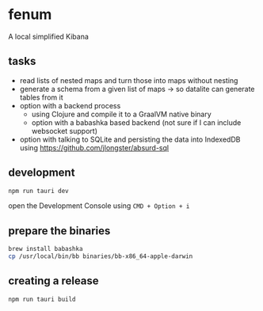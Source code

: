 # fenum

A local simplified Kibana

## tasks

- read lists of nested maps and turn those into maps without nesting
- generate a schema from a given list of maps -> so datalite can generate tables from it
- option with a backend process
  - using Clojure and compile it to a GraalVM native binary
  - option with a babashka based backend (not sure if I can include websocket support)
- option with talking to SQLite and persisting the data into IndexedDB using https://github.com/jlongster/absurd-sql

## development

```bash
npm run tauri dev
```

open the Development Console using `CMD + Option + i`

## prepare the binaries

```bash
brew install babashka
cp /usr/local/bin/bb binaries/bb-x86_64-apple-darwin
```

## creating a release

```bash
npm run tauri build
```